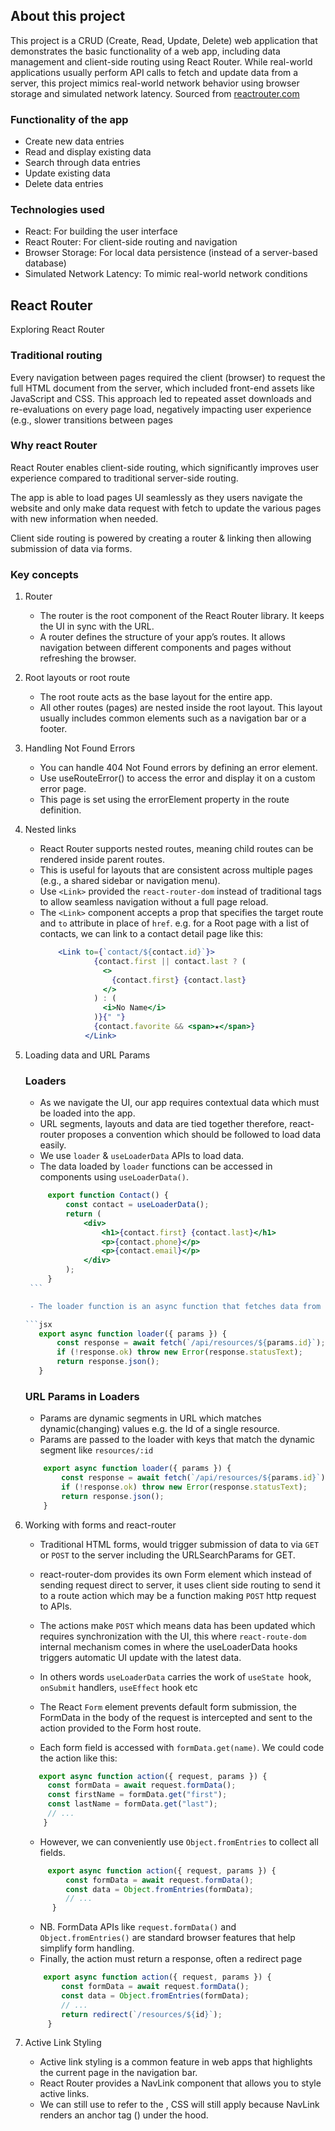 ## About this project
This project is a CRUD (Create, Read, Update, Delete) web application that demonstrates the basic functionality of a web app, 
including data management and client-side routing using React Router. 
While real-world applications usually perform API calls to fetch and update data from a server, 
this project mimics real-world network behavior using browser storage and simulated network latency.
Sourced from [reactrouter.com](https://reactrouter.com/en/main/start/tutorial)

### Functionality of the app 
- Create new data entries
- Read and display existing data
- Search through data entries
- Update existing data
- Delete data entries 

### Technologies used
- React: For building the user interface
- React Router: For client-side routing and navigation
- Browser Storage: For local data persistence (instead of a server-based database)
- Simulated Network Latency: To mimic real-world network conditions

## React Router

Exploring React Router

### Traditional routing
Every navigation between pages required the client (browser) to request the full HTML document from the server, which included front-end assets like JavaScript and CSS.
This approach led to repeated asset downloads and re-evaluations on every page load, negatively impacting user experience (e.g., slower transitions between pages

### Why react Router
React Router enables client-side routing, which significantly improves user experience compared to traditional server-side routing.

The app is able to load pages UI seamlessly as they users navigate the website and only make data request with fetch to
update the various pages with new information when needed.

Client side routing is powered by creating a router & linking then allowing submission of data
via forms.


### Key concepts
1. Router
   - The router is the root component of the React Router library. It keeps the UI in sync with the URL.
   - A router defines the structure of your app’s routes. It allows navigation between different components and pages without refreshing the browser.
2. Root layouts or root route
   - The root route acts as the base layout for the entire app.
   - All other routes (pages) are nested inside the root layout. This layout usually includes common elements such as a navigation bar or a footer.

3. Handling Not Found Errors
   - You can handle 404 Not Found errors by defining an error element.
   - Use useRouteError() to access the error and display it on a custom error page.
   - This page is set using the errorElement property in the route definition.
4. Nested links
   - React Router supports nested routes, meaning child routes can be rendered inside parent routes.
   - This is useful for layouts that are consistent across multiple pages (e.g., a shared sidebar or navigation menu).
   - Use ```<Link>``` provided the ```react-router-dom``` instead of traditional <a> tags to allow seamless navigation without a full page reload.
   - The ```<Link>``` component accepts a prop that specifies the target route and ```to``` attribute in place of ```href```.
     e.g. for a Root page with a list of contacts, we can link to a contact detail page like this:
        ```jsx
            <Link to={`contact/${contact.id}`}>
                    {contact.first || contact.last ? (
                      <>
                        {contact.first} {contact.last}
                      </>
                    ) : (
                      <i>No Name</i>
                    )}{" "}
                    {contact.favorite && <span>★</span>}
                  </Link>
        ```

5. Loading data and URL Params
      ### Loaders
      - As we navigate the UI, our app requires contextual data which must be loaded into the app.
      - URL segments, layouts and data are tied together therefore, react-router proposes a convention which 
       should be followed to load data easily.
      - We use ```loader``` & ```useLoaderData``` APIs to load data. 
      - The data loaded by ```loader``` functions can be accessed in components using ```useLoaderData()```.
      
      ```jsx
           export function Contact() {
               const contact = useLoaderData();
               return (
                   <div>
                       <h1>{contact.first} {contact.last}</h1>
                       <p>{contact.phone}</p>
                       <p>{contact.email}</p>
                   </div>
               );
           }
       ```
   
       - The loader function is an async function that fetches data from an API or other source.
   
      ```jsx
         export async function loader({ params }) {
             const response = await fetch(`/api/resources/${params.id}`);
             if (!response.ok) throw new Error(response.statusText);
             return response.json();
         }
      ```

      ### URL Params in Loaders
     - Params are dynamic segments in URL which matches dynamic(changing) values e.g. the Id of a single resource.
     - Params are passed to the loader with keys that match the dynamic segment like `resources/:id`
     
     ````jsx
         export async function loader({ params }) {
             const response = await fetch(`/api/resources/${params.id}`);
             if (!response.ok) throw new Error(response.statusText);
             return response.json();
         }
     ````

6. Working with forms and react-router 
    - Traditional HTML forms, would trigger submission of data to via ```GET``` or ```POST``` to the server including the URLSearchParams for GET.
    - react-router-dom provides its own Form element which instead of sending request direct to server, it uses
      client side routing to send it to a route action which may be a function making ```POST``` http request to APIs.
    - The actions make ```POST``` which means data has been updated which requires synchronization with the UI, this where
      ```react-route-dom``` internal mechanism comes in where the useLoaderData hooks triggers automatic UI update with the latest data.
    - In others words ```useLoaderData``` carries the work of ```useState ```hook, ```onSubmit``` handlers, ```useEffect``` hook etc
   
    - The React ```Form``` element prevents default form submission, the FormData in the body of the request is intercepted and sent to the action provided to the Form host route.
    - Each form field is accessed with ```formData.get(name)```. We could code the action like this:
     
   ```jsx
      export async function action({ request, params }) {
        const formData = await request.formData();
        const firstName = formData.get("first");
        const lastName = formData.get("last");
        // ...
       }
   ```
    - However, we can conveniently use ```Object.fromEntries``` to collect all fields.
   ```jsx
        export async function action({ request, params }) {
            const formData = await request.formData();
            const data = Object.fromEntries(formData);
            // ...
         }
   ```
    - NB. FormData APIs like ```request.formData()``` and ```Object.fromEntries()``` are standard browser features that help simplify form handling.
    - Finally, the action must return a response, often a redirect page
    ```jsx
        export async function action({ request, params }) {
            const formData = await request.formData();
            const data = Object.fromEntries(formData);
            // ...
            return redirect(`/resources/${id}`);
         }
    ```
7. Active Link Styling
   - Active link styling is a common feature in web apps that highlights the current page in the navigation bar.
   - React Router provides a NavLink component that allows you to style active links.
   - We can still use <a> to refer to the <NavLink>, CSS will still apply because NavLink renders an anchor tag (<a>) under the hood.